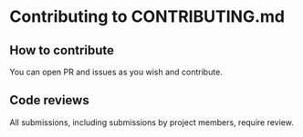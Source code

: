 # Contributing to CONTRIBUTING.md

## How to contribute

You can open PR and issues as you wish and contribute.

## Code reviews

All submissions, including submissions by project members, require review.
